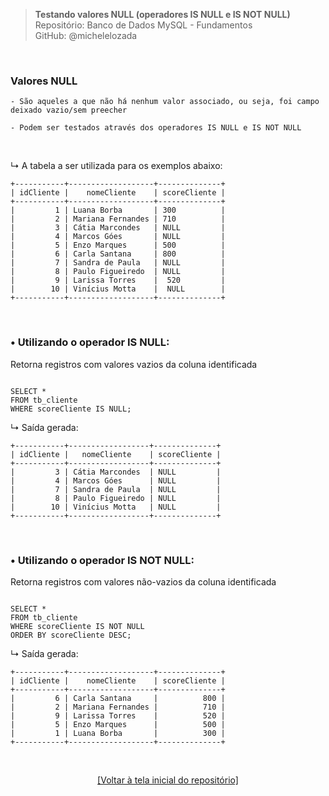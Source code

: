 > **Testando valores NULL (operadores IS NULL e IS NOT NULL)**  
> Repositório: Banco de Dados MySQL - Fundamentos  
> GitHub: @michelelozada
&nbsp;
     
&nbsp;      
### Valores NULL
```
- São aqueles a que não há nenhum valor associado, ou seja, foi campo deixado vazio/sem preecher

- Podem ser testados através dos operadores IS NULL e IS NOT NULL  
```

&nbsp;

↳ A tabela a ser utilizada para os exemplos abaixo:
```
+-----------+-------------------+--------------+
| idCliente |    nomeCliente    | scoreCliente |
+-----------+-------------------+--------------+
|         1 | Luana Borba       | 300          |
|         2 | Mariana Fernandes | 710          |
|         3 | Cátia Marcondes   | NULL         |
|         4 | Marcos Góes       | NULL         |
|         5 | Enzo Marques      | 500          |
|         6 | Carla Santana     | 800          |
|         7 | Sandra de Paula   | NULL         |
|         8 | Paulo Figueiredo  | NULL         |
|         9 | Larissa Torres    |  520         |
|        10 | Vinícius Motta    |  NULL        |
+-----------+-------------------+--------------+
```

&nbsp;
     
### • Utilizando o operador IS NULL:  
Retorna registros com valores vazios da coluna identificada  

```mysql

SELECT * 
FROM tb_cliente 
WHERE scoreCliente IS NULL;
```

↳ Saída gerada:
```
+-----------+------------------+--------------+
| idCliente |   nomeCliente    | scoreCliente |
+-----------+------------------+--------------+
|         3 | Cátia Marcondes  | NULL         |
|         4 | Marcos Góes      | NULL         |
|         7 | Sandra de Paula  | NULL         |
|         8 | Paulo Figueiredo | NULL         |
|        10 | Vinícius Motta   | NULL         |
+-----------+------------------+--------------+
```

&nbsp;
     
### • Utilizando o operador IS NOT NULL:
Retorna registros com valores não-vazios da coluna identificada  

```mysql

SELECT * 
FROM tb_cliente 
WHERE scoreCliente IS NOT NULL
ORDER BY scoreCliente DESC;
```

↳ Saída gerada:
```
+-----------+-------------------+--------------+
| idCliente |    nomeCliente    | scoreCliente |
+-----------+-------------------+--------------+
|         6 | Carla Santana     |          800 |
|         2 | Mariana Fernandes |          710 |
|         9 | Larissa Torres    |          520 |
|         5 | Enzo Marques      |          500 |
|         1 | Luana Borba       |          300 |
+-----------+-------------------+--------------+
```

&nbsp;

<div align="center">
<a href="https://github.com/michelelozada/MySQL-Study-Notes">[Voltar à tela inicial do repositório]</a>
</div>
